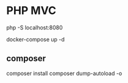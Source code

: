 # PHP MVC
php -S localhost:8080

docker-compose up -d

## composer
composer install
composer dump-autoload -o
